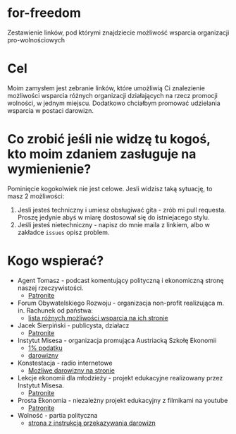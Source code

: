 # for-freedom
Zestawienie linków, pod którymi znajdziecie możliwość wsparcia organizacji pro-wolnościowych

# Cel
Moim zamysłem jest zebranie linków, które umożliwią Ci znalezienie możliwości wsparcia różnych organizacji działających na rzecz promocji wolności, w jednym miejscu. Dodatkowo chciałbym promować udzielania wsparcia w postaci darowizn.

# Co zrobić jeśli nie widzę tu kogoś, kto moim zdaniem zasługuje na wymienienie?
Pominięcie kogokolwiek nie jest celowe. Jesli widzisz taką sytuację, to masz 2 możliwości:
1. Jesli jesteś techniczny i umiesz obsługiwać gita - zrób mi pull requesta. Proszę jedynie abyś w miarę dostosował się do istniejacego stylu.
2. Jeśli jesteś nietechniczny - napisz do mnie maila z linkiem, albo w zakładce `issues` opisz problem.

# Kogo wspierać?

* Agent Tomasz - podcast komentujący polityczną i ekonomiczną stronę naszej rzeczywistości.
  * [Patronite](https://patronite.pl/agent)
* Forum Obywatelskiego Rozwoju - organizacja non-profit realizująca m. in. Rachunek od państwa:
  * [lista różnych możliwości wsparcia na ich stronie](https://for.org.pl/pl/wspieraj-nas)
* Jacek Sierpiński - publicysta, działacz
  * [Patronite](https://patronite.pl/sierp/)
* Instytut Misesa - organizacja promująca Austriacką Szkołę Ekonomii
  * [1% podatku](https://mises.pl/wsparcie/1-procent/)
  * [darowizny](https://mises.pl/wsparcie/darowizny/)
* Konstestacja - radio internetowe
  * [Możliwe darowizny na stronie](http://www.kontestacja.com/?p=wspieraj)
* Lekcje ekonomii dla młodzieży - projekt edukacyjne realizowany przez Instytut Misesa.
  * [Patronite](https://patronite.pl/LEM/)
* Prosta Ekonomia - niezależny projekt edukacyjny z filmikami na youtube
  * [Patronite](https://patronite.pl/prostaekonomia)
* Wolność - partia polityczna
  * [strona z instrukcją przekazywania darowizn](https://wolnosc.pl/wesprzyj-nas/)
